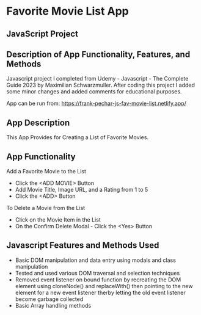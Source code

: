 # Favorite Movie List App
## JavaScript Project
## Description of App Functionality, Features, and Methods

Javascript project I completed from Udemy - Javascript - The Complete Guide 2023 by Maximilian Schwarzmuller. After coding this project I added some minor changes and added comments for educational purposes.

App can be run from: https://frank-pechar-js-fav-movie-list.netlify.app/

## App Description 

This App Provides for Creating a List of Favorite Movies.

## App Functionality 

Add a Favorite Movie to the List
- Click the &lt;ADD MOVIE&gt; Button</li>
- Add Movie Title, Image URL, and a Rating from 1 to 5
- Click the &lt;ADD&gt; Button

To Delete a Movie from the List</li>
- Click on the Movie Item in the List
- On the Confirm Delete Modal - Click the &lt;Yes&gt; Button

## Javascript Features and Methods Used

- Basic DOM manipulation and data entry using modals and class manipulation
- Tested and used various DOM traversal and selection techniques
- Removed event listener on bound function by recreating the DOM element using cloneNode() and replaceWith() then pointing to the new element for a new event listener therby letting the old event listener become garbage collected
- Basic Array handling methods 
